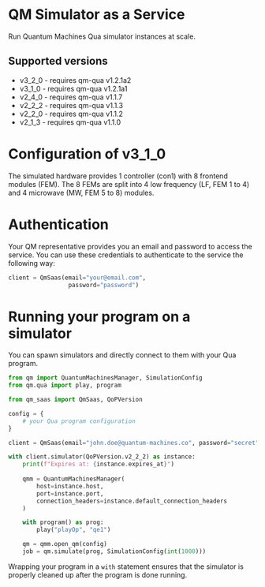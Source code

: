# QM Simulator as a Service

Run Quantum Machines Qua simulator instances at scale.

## Supported versions
 * v3_2_0 - requires qm-qua v1.2.1a2
 * v3_1_0 - requires qm-qua v1.2.1a1
 * v2_4_0 - requires qm-qua v1.1.7
 * v2_2_2 - requires qm-qua v1.1.3
 * v2_2_0 - requires qm-qua v1.1.2
 * v2_1_3 - requires qm-qua v1.1.0

# Configuration of v3_1_0

The simulated hardware provides 1 controller (con1) with 8 frontend modules (FEM).
The 8 FEMs are split into 4 low frequency (LF, FEM 1 to 4)  and 4 microwave (MW, FEM 5 to 8) modules.

# Authentication

Your QM representative provides you an email and password to access the service.
You can use these credentials to authenticate to the service the following way:

```python
client = QmSaas(email="your@email.com",
                 password="password")
```

# Running your program on a simulator

You can spawn simulators and directly connect to them with your Qua program.

```python
from qm import QuantumMachinesManager, SimulationConfig
from qm.qua import play, program

from qm_saas import QmSaas, QoPVersion

config = {
    # your Qua program configuration
}

client = QmSaas(email="john.doe@quantum-machines.co", password="secret")

with client.simulator(QoPVersion.v2_2_2) as instance:
    print(f"Expires at: {instance.expires_at}")
    
    qmm = QuantumMachinesManager(
        host=instance.host,
        port=instance.port,
        connection_headers=instance.default_connection_headers
    )

    with program() as prog:
        play("playOp", "qe1")

    qm = qmm.open_qm(config)
    job = qm.simulate(prog, SimulationConfig(int(1000)))
```

Wrapping your program in a `with` statement ensures that the simulator is properly cleaned up after the program is done running.